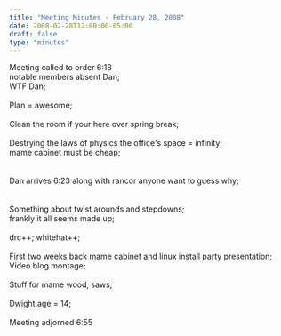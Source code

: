 ```yaml
---
title: "Meeting Minutes - February 28, 2008"
date: 2008-02-28T12:00:00-05:00
draft: false
type: "minutes"
---
```


Meeting called to order 6:18<br />
notable members absent Dan;<br />
WTF Dan;<br />
<br />
Plan = awesome;<br />
<br />
Clean the room if your here over spring break;<br />
<br />
Destrying the laws of physics the office's space = infinity;<br />
mame cabinet must be cheap;<br />
<br />
<br />
Dan arrives 6:23 along with rancor anyone want to guess why;<br />
<br />
<br />
Something about twist arounds and stepdowns;<br />
frankly it all seems made up;<br />
<br />
drc++; whitehat++;<br />
<br />
First two weeks back mame cabinet and linux install party presentation;<br />
Video blog montage;<br />
<br />
Stuff for mame wood, saws;<br />
<br />
Dwight.age = 14;<br />
<br />
Meeting adjorned 6:55